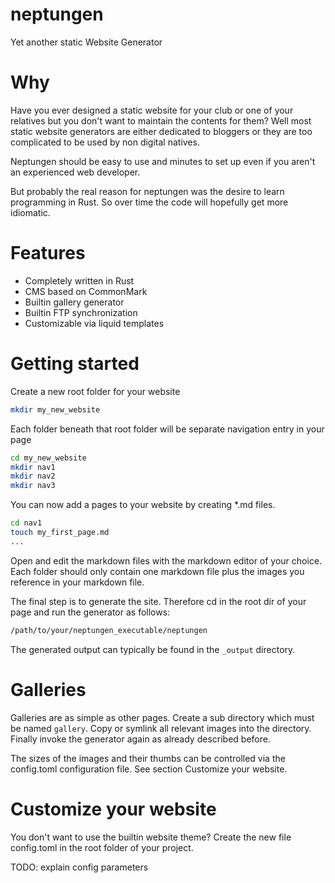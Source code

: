 # neptungen
Yet another static Website Generator

# Why
Have you ever designed a static website for your club or one of your relatives but you don't want to maintain the contents for them? Well most static website generators are either dedicated to bloggers or they are too complicated to be used by non digital natives. 

Neptungen should be easy to use and minutes to set up even if you aren't an experienced web developer.

But probably the real reason for neptungen was the desire to learn programming in Rust. So over time the code will hopefully get more idiomatic.

# Features
- Completely written in Rust
- CMS based on CommonMark
- Builtin gallery generator
- Builtin FTP synchronization
- Customizable via liquid templates

# Getting started
Create a new root folder for your website
```bash
mkdir my_new_website
```

Each folder beneath that root folder will be separate navigation entry in your page
```bash
cd my_new_website
mkdir nav1
mkdir nav2
mkdir nav3
```

You can now add a pages to your website by creating *.md files.
```bash
cd nav1
touch my_first_page.md
...
```

Open and edit the markdown files with the markdown editor of your choice.
Each folder should only contain one markdown file plus the images you reference in your markdown file.

The final step is to generate the site. Therefore cd in the root dir of your page and run the generator as follows:
```bash
/path/to/your/neptungen_executable/neptungen
``` 

The generated output can typically be found in the `_output` directory.

# Galleries
Galleries are as simple as other pages. Create a sub directory which must be named `gallery`. Copy or symlink all relevant images into the directory. Finally invoke the generator again as already described before.

The sizes of the images and their thumbs can be controlled via the config.toml configuration file. See section Customize your website.

# Customize your website
You don't want to use the builtin website theme? Create the new file config.toml in the root folder of your project.

TODO: explain config parameters




